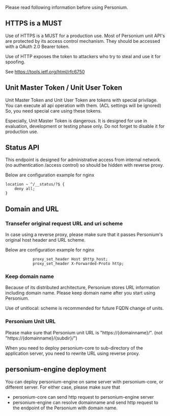 Please read following information before using Personium.

## HTTPS is a MUST
Use of HTTPS is a MUST for a production use. Most of Personium unit API's are protected 
by its access control mechanism. They should be accessed with a OAuth 2.0 Bearer token.

Use of HTTP exposes the token to attackers who try to steal and use it for spoofing.

See https://tools.ietf.org/html/rfc6750


## Unit Master Token / Unit User Token
Unit Master Token and Unit User Token are tokens with special privilage.
You can execute all api operation with them. (ACL settings will be ignored)
So, you need special care using these tokens. 

Especially, Unit Master Token is dangerous. It is designed for use in 
evaluation, development or testing phase only. Do not forget to disable it for 
production use.

## Status API

This endpoint is designed for administrative access from internal network.
(no authentication /access control) so should be hidden with reverse proxy.

Below are configuration example for nginx

```
location ~ ^/__status/?$ {
    deny all;
}
```

## Domain and URL

### Transefer original request URL and uri scheme
In case using a reverse proxy, please make sure that it passes Personium's original host header and URL scheme.

Below are configuration example for nginx

```
            proxy_set_header Host $http_host;
            proxy_set_header X-Forwarded-Proto http;
```
### Keep domain name
Because of its distributed architecture, Personium stores URL information including domain name.
Please keep domain name after you start using Personium.

Use of unitlocal: scheme is recommended for future FQDN change of units.

### Personium Unit URL

Please make sure that Personium unit URL is "https&#58;//{domainname}/". (not "https&#58;//{domainname}/{subdir}/")


When you need to deploy personium-core to sub-directory of the application server,
you need to rewrite URL using reverse proxy.


## personium-engine deployment

You can deploy personium-engine on same server with personium-core, or different server.
For either case, please make sure that

 - personium-core can send http request to personium-engine server
 - personium-engine can resolve domainname and send http request to the endpoint of the Personium with domain name.
